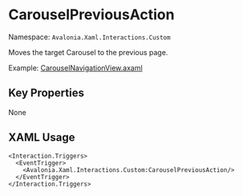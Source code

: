 # CarouselPreviousAction

Namespace: `Avalonia.Xaml.Interactions.Custom`

Moves the target Carousel to the previous page.

Example: [CarouselNavigationView.axaml](samples/BehaviorsTestApplication/Views/Pages/CarouselNavigationView.axaml)

## Key Properties
None

## XAML Usage
```xaml
<Interaction.Triggers>
  <EventTrigger>
    <Avalonia.Xaml.Interactions.Custom:CarouselPreviousAction/>
  </EventTrigger>
</Interaction.Triggers>
```
